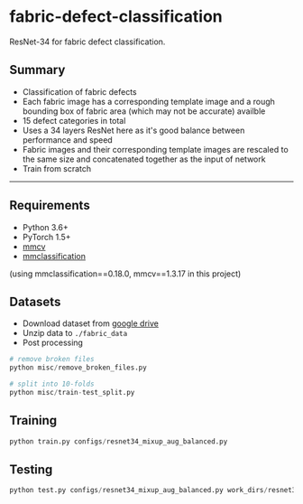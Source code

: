 # fabric-defect-classification

ResNet-34 for fabric defect classification.

## Summary

- Classification of fabric defects
- Each fabric image has a corresponding template image and a rough bounding box of fabric area (which may not be accurate) availble
- 15 defect categories in total
- Uses a 34 layers ResNet here as it's good balance between performance and speed
- Fabric images and their corresponding template images are rescaled to the same size and concatenated together as the input of network
- Train from scratch

---

## Requirements

- Python 3.6+
- PyTorch 1.5+
- [mmcv](https://github.com/open-mmlab/mmcv)
- [mmclassification](https://github.com/open-mmlab/mmclassification)

(using mmclassification==0.18.0, mmcv==1.3.17 in this project)

## Datasets

- Download dataset from [google drive](https://drive.google.com/file/d/1glWVBxS1xZNj6yQgoe3Fbzvdk0PdZOlO/view?usp=sharing)
- Unzip data to `./fabric_data`
- Post processing

```python
# remove broken files
python misc/remove_broken_files.py

# split into 10-folds
python misc/train-test_split.py
```

## Training

```python
python train.py configs/resnet34_mixup_aug_balanced.py
```

## Testing

```python
python test.py configs/resnet34_mixup_aug_balanced.py work_dirs/resnet34_mixup_aug_balanced/epoch_270.pth --metrics accuracy precision recall
```
